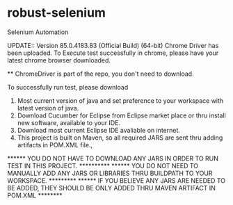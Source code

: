 # robust-selenium
Selenium Automation

UPDATE:: Version 85.0.4183.83 (Official Build) (64-bit) Chrome Driver has been uploaded.
To Execute test successfully in chrome, please have your latest chrome browser downloaded.

** ChromeDriver is part of the repo, you don't need to download.



To successfully run test, please download 

1) Most current version of java and set preference to your workspace with latest version of java.
2) Download Cucumber for Eclipse from Eclipse market place or thru install new software, available to your IDE.
3) Download most current Eclipse IDE avaliable on internet.
4) This project is built on Maven, so all required JARS are sent thru adding artifacts in POM.XML file., 

****** YOU DO NOT HAVE TO DOWNLOAD ANY JARS IN ORDER TO RUN TEST IN THIS PROJECT. **********
****** YOU DO NOT NEED TO MANUALLY ADD ANY JARS OR LIBRARIES THRU BUILDPATH TO YOUR WORKSPACE. *********
****** IF YOU BELIEVE ANY JARS ARE NEEDED TO BE ADDED, THEY SHOULD BE ONLY ADDED THRU MAVEN ARTIFACT IN POM.XML ********
